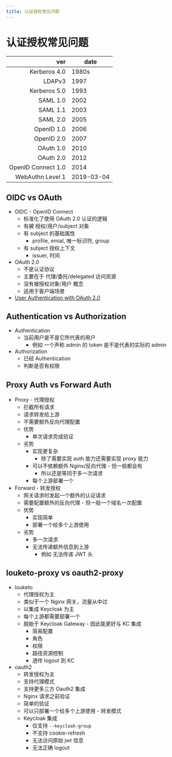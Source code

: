 ```yaml
---
title: 认证授权常见问题
---
```


# 认证授权常见问题

|                ver | date       |
| -----------------: | ---------- |
|       Kerberos 4.0 | 1980s      |
|             LDAPv3 | 1997       |
|       Kerberos 5.0 | 1993       |
|           SAML 1.0 | 2002       |
|           SAML 1.1 | 2003       |
|           SAML 2.0 | 2005       |
|         OpenID 1.0 | 2006       |
|         OpenID 2.0 | 2007       |
|          OAuth 1.0 | 2010       |
|          OAuth 2.0 | 2012       |
| OpenID Connect 1.0 | 2014       |
|   WebAuthn Level 1 | 2019-03-04 |

## OIDC vs OAuth

- OIDC - OpenID Connect
  - 标准化了使用 OAuth 2.0 认证的逻辑
  - 有被 授权/用户/subject 对象
  - 有 subject 的基础属性
    - profile, emial, 唯一标识符, group
  - 有 subject 授权上下文
    - issuer, 时间
- OAuth 2.0
  - 不是认证协议
  - 主要在于 代理/委托/delegated 访问资源
  - 没有被授权对象/用户 概念
  - 适用于客户端场景
- [User Authentication with OAuth 2.0](https://oauth.net/articles/authentication/)

## Authentication vs Authorization

- Authentication
  - 当前用户是不是它所代表的用户
    - 例如 一个声称 admin 的 token 是不是代表的实际的 admin
- Authorization
  - 已经 Authentication
  - 判断是否有权限

## Proxy Auth vs Forward Auth

- Proxy - 代理授权
  - 拦截所有请求
  - 请求转发给上游
  - 不需要额外反向代理配置
  - 优势
    - 单次请求完成验证
  - 劣势
    - 实现更复杂
      - 除了需要实现 auth 能力还需要实现 proxy 能力
    - 可以不依赖额外 Nginx/反向代理 - 但一般都会有
      - 所以还是等同于多一次请求
    - 每个上游部署一个
- Forward - 转发授权
  - 网关请求时发起一个额外的认证请求
  - 需要配置额外的反向代理 - 但一般一个域名一次配置
  - 优势
    - 实现简单
    - 部署一个给多个上游使用
  - 劣势
    - 多一次请求
    - 无法传递额外信息到上游
      - 例如 无法传递 JWT 头

## louketo-proxy vs oauth2-proxy

- louketo
  - 代理授权为主
  - 类似于一个 Nginx 网关，流量从中过
  - 以集成 Keycloak 为主
  - 每个上游都需要部署一个
  - 脱胎于 Keycloak Gateway - 因此能更好与 KC 集成
    - 简易配置
    - 角色
    - 权限
    - 路径资源控制
    - 透传 logout 到 KC
- oauth2
  - 转发授权为主
  - 支持代理模式
  - 支持更多三方 Oauth2 集成
  - Nginx 请求之前验证
  - 简单的验证
  - 可以只部署一个给多个上游使用 - 转发模式
  - Keycloak 集成
    - 仅支持 `--keycloak-group`
    - 不支持 cookie-refresh
    - 无法访问原始 jwt 信息
    - 无法正确 logout
